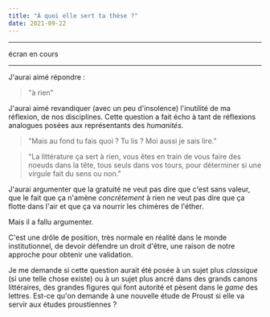 ```yaml
---
title: "À quoi elle sert ta thèse ?"
date: 2021-09-22
---
```



----------

écran en cours

---------


J'aurai aimé répondre : 

>"à rien"

J'aurai aimé revandiquer (avec un peu d'insolence) l'inutilité de ma réflexion, de nos disciplines. Cette question a fait écho à tant de réflexions analogues posées aux représentants des *humanités*. 

>"Mais au fond tu fais quoi ? Tu lis ? Moi aussi je sais lire." 

>"La littérature ça sert à rien, vous êtes en train de vous faire des noeuds dans la tête, tous seuls dans vos tours, pour déterminer si une virgule fait du sens ou non."

J'aurai argumenter que la gratuité ne veut pas dire que c'est sans valeur, que le fait que ça n'amène *concrètement* à rien ne veut pas dire que ça flotte dans l'air et que ça va nourrir les chimères de l'éther. 

Mais il a fallu argumenter. 

C'est une drôle de position, très normale en réalité dans le monde institutionnel, de devoir défendre un droit d'être, une raison de notre approche pour obtenir une validation. 

Je me demande si cette question aurait été posée à un sujet plus *classique* (si une telle chose existe) ou à un sujet plus ancré dans des grands canons littéraires, des grandes figures qui font autorité et pèsent dans le *game* des lettres. Est-ce qu'on demande à une nouvelle étude de Proust si elle va servir aux études proustiennes ? 